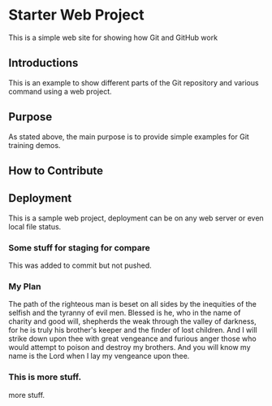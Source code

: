 # Starter Web Project

This is a simple web site for showing how Git and GitHub work

## Introductions
This is an example to show different parts of the Git repository
and various command using a web project.

## Purpose

As stated above, the main purpose is to provide simple examples
for Git training demos.

## How to Contribute

## Deployment
This is a sample web project, deployment can be on any
web server or even local file status.

### Some stuff for staging for compare
This was added to commit but not pushed.

### My Plan
The path of the righteous man is beset on all sides by the inequities of the 
selfish and the tyranny of evil men. 
Blessed is he, who in the name of charity and good will, shepherds the weak 
through the valley of darkness, for he is truly his brother's keeper and the 
finder of lost children.
And I will strike down upon thee with great vengeance and furious anger those 
who would attempt to poison and destroy my brothers. And you will know my name 
is the Lord when I lay my vengeance upon thee.	

### This is more stuff.
more stuff.
